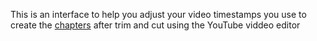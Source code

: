 This is an interface to help you adjust your video timestamps you use to create the [chapters](https://support.google.com/youtube/answer/9884579?hl=en) after trim and cut using the YouTube viddeo editor
